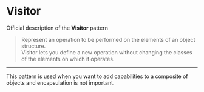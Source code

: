 # Visitor

Official description of the **Visitor** pattern
> Represent an operation to be performed on the elements of an object structure.\
> Visitor lets you define a new operation without changing the classes of the elements on which it operates.

---

This pattern is used when you want to add capabilities to a composite of objects and encapsulation is not important.
